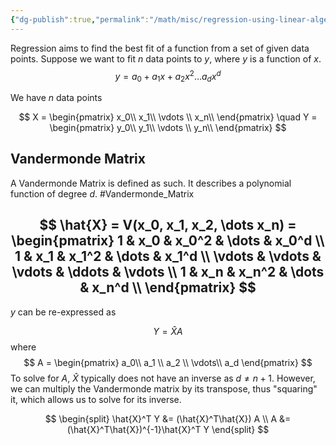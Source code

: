 ```yaml
---
{"dg-publish":true,"permalink":"/math/misc/regression-using-linear-algebra-for-univariate-inputs/"}
---
```


Regression aims to find the best fit of a function from a set of given data points. Suppose we want to fit $n$ data points to $y$, where $y$ is a function of $x$.
$$
y = a_0 + a_1 x + a_2 x^2 \dots a_d x^d
$$

We have $n$ data points

$$
X = 
\begin{pmatrix}
x_0\\
x_1\\
\vdots \\
x_n\\
\end{pmatrix}
\quad 
Y = 
\begin{pmatrix}
y_0\\
y_1\\
\vdots \\
y_n\\
\end{pmatrix}
$$

## Vandermonde Matrix
A Vandermonde Matrix is defined as such. It describes a polynomial function of degree $d$. #Vandermonde_Matrix

$$
\hat{X} = V(x_0, x_1, x_2, \dots x_n) = \begin{pmatrix}
1 & x_0 & x_0^2 & \dots & x_0^d \\
1 & x_1 & x_1^2 & \dots & x_1^d \\
\vdots & \vdots & \vdots & \ddots & \vdots \\
1 & x_n & x_n^2 & \dots & x_n^d \\
\end{pmatrix}
$$
---

$y$ can be re-expressed as

$$
Y = \hat{X}A
$$
where 
$$
A = \begin{pmatrix}
a_0\\
a_1 \\
a_2 \\
\vdots\\
a_d
\end{pmatrix}
$$
To solve for $A$, $\hat{X}$ typically does not have an inverse as $d \neq n+1$. However, we can multiply the Vandermonde matrix by its transpose, thus "squaring" it, which allows us to solve for its inverse.

$$
\begin{split}
\hat{X}^T Y &= (\hat{X}^T\hat{X}) A \\
A &= (\hat{X}^T\hat{X})^{-1}\hat{X}^T Y
\end{split}
$$
